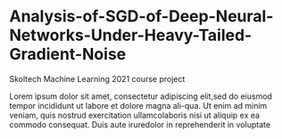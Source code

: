 # Analysis-of-SGD-of-Deep-Neural-Networks-Under-Heavy-Tailed-Gradient-Noise
Skoltech Machine Learning 2021 course project


Lorem ipsum dolor sit amet, consectetur adipiscing elit,sed do eiusmod tempor incididunt ut labore et dolore magna ali-qua. Ut enim ad minim veniam, quis nostrud exercitation ullamcolaboris nisi ut aliquip ex ea commodo consequat. Duis aute iruredolor in reprehenderit in voluptate
